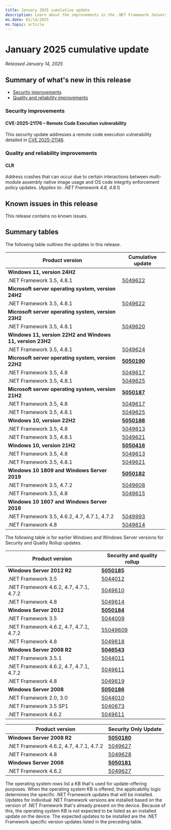 ```yaml
---
title: January 2025 cumulative update
description: Learn about the improvements in the .NET Framework January 2025 cumulative update.
ms.date: 01/14/2025
ms.topic: article
---
```

# January 2025 cumulative update

_Released January 14, 2025_

## Summary of what's new in this release

- [Security improvements](#security-improvements)
- [Quality and reliability improvements](#quality-and-reliability-improvements)

### Security improvements

#### CVE-2025-21176 – Remote Code Execution vulnerability

This security update addresses a remote code execution vulnerability detailed in [CVE 2025-21146](https://msrc.microsoft.com/update-guide/vulnerability/CVE-2025-21176).

### Quality and reliability improvements

#### CLR

Address crashes that can occur due to certain interactions between multi-module assembly native image usage and OS code integrity enforcement policy updates. (*Applies to: .NET Framework 4.8, 4.8.1*)

## Known issues in this release

This release contains no known issues.

## Summary tables

The following table outlines the updates in this release.

| Product version | Cumulative update |
| --- | --- |
| **Windows 11, version 24H2** | |
| .NET Framework 3.5, 4.8.1 | [5049622](https://support.microsoft.com/kb/5049622) |
| **Microsoft server operating system, version 24H2** | |
| .NET Framework 3.5, 4.8.1 | [5049622](https://support.microsoft.com/kb/5049622) |
| **Microsoft server operating system, version 23H2** | |
| .NET Framework 3.5, 4.8.1 | [5049620](https://support.microsoft.com/kb/5049620) |
| **Windows 11, version 22H2 and Windows 11, version 23H2** | |
| .NET Framework 3.5, 4.8.1 | [5049624](https://support.microsoft.com/kb/5049624) |
| **Microsoft server operating system, version 22H2** | **[5050190](https://support.microsoft.com/kb/5050190)** |
| .NET Framework 3.5, 4.8 | [5049617](https://support.microsoft.com/kb/5049617) |
| .NET Framework 3.5, 4.8.1 | [5049625](https://support.microsoft.com/kb/5049625) |
| **Microsoft server operating system, version 21H2** | **[5050187](https://support.microsoft.com/kb/5050187)** |
| .NET Framework 3.5, 4.8 | [5049617](https://support.microsoft.com/kb/5049617) |
| .NET Framework 3.5, 4.8.1 | [5049625](https://support.microsoft.com/kb/5049625) |
| **Windows 10, version 22H2** | **[5050188](https://support.microsoft.com/kb/5050188)** |
| .NET Framework 3.5, 4.8 | [5049613](https://support.microsoft.com/kb/5049613) |
| .NET Framework 3.5, 4.8.1 | [5049621](https://support.microsoft.com/kb/5049621) |
| **Windows 10, version 21H2** | **[5050416](https://support.microsoft.com/kb/5050416)** |
| .NET Framework 3.5, 4.8 | [5049613](https://support.microsoft.com/kb/5049613) |
| .NET Framework 3.5, 4.8.1 | [5049621](https://support.microsoft.com/kb/5049621) |
| **Windows 10 1809 and Windows Server 2019** | **[5050182](https://support.microsoft.com/kb/5050182)** |
| .NET Framework 3.5, 4.7.2 | [5049608](https://support.microsoft.com/kb/5049608) |
| .NET Framework 3.5, 4.8 | [5049615](https://support.microsoft.com/kb/5049615) |
| **Windows 10 1607 and Windows Server 2016** | |
| .NET Framework 3.5, 4.6.2, 4.7, 4.7.1, 4.7.2 | [5049993](https://support.microsoft.com/kb/5049993) |
| .NET Framework 4.8 | [5049614](https://support.microsoft.com/kb/5049614) |

The following table is for earlier Windows and Windows Server versions for Security and Quality Rollup updates.  

| Product version | Security and quality rollup |
| --- | --- |
| **Windows Server 2012 R2** | **[5050185](https://support.microsoft.com/kb/5050185)** |
| .NET Framework 3.5 | [5044012](https://support.microsoft.com/kb/5044012) |
| .NET Framework 4.6.2, 4.7, 4.7.1, 4.7.2 | [5049610](https://support.microsoft.com/kb/5049610) |
| .NET Framework 4.8 | [5049614](https://support.microsoft.com/kb/5049614) |
| **Windows Server 2012** | **[5050184](https://support.microsoft.com/kb/5050184)** |
| .NET Framework 3.5 | [5044009](https://support.microsoft.com/kb/5044009) |
| .NET Framework 4.6.2, 4.7, 4.7.1, 4.7.2 | [55049609](https://support.microsoft.com/kb/5049610) |
| .NET Framework 4.8 | [5049618](https://support.microsoft.com/kb/5049618) |
| **Windows Server 2008 R2** | **[5046543](https://support.microsoft.com/kb/5046543)** |
| .NET Framework 3.5.1 | [5044011](https://support.microsoft.com/kb/5044011) |
| .NET Framework 4.6.2, 4.7, 4.7.1, 4.7.2 | [5049611](https://support.microsoft.com/kb/5049611)|
| .NET Framework 4.8 |[5049619](https://support.microsoft.com/kb/5049619) |
| **Windows Server 2008** | **[5050186](https://support.microsoft.com/kb/5050186)** |
| .NET Framework 2.0, 3.0 | [5044010](https://support.microsoft.com/kb/5044010) |
| .NET Framework 3.5 SP1 | [5040673](https://support.microsoft.com/kb/5040673) |
| .NET Framework 4.6.2 | [5049611](https://support.microsoft.com/kb/5049611) |

| Product version | Security Only Update |
| --- | --- |
| **Windows Server 2008 R2** | **[5050180](https://support.microsoft.com/kb/5050180)** |
| .NET Framework 4.6.2, 4.7, 4.7.1, 4.7.2 | [5049627](https://support.microsoft.com/kb/5049627)|
| .NET Framework 4.8 |[5049628](https://support.microsoft.com/kb/5049628) |
| **Windows Server 2008** | **[5050181](https://support.microsoft.com/kb/5050181)** |
| .NET Framework 4.6.2 | [5049627](https://support.microsoft.com/kb/5049627) |

The operating system rows list a KB that's used for update-offering purposes. When the operating system KB is offered, the applicability logic determines the specific .NET Framework updates that will be installed. Updates for individual .NET Framework versions are installed based on the version of .NET Framework that's already present on the device. Because of this, the operating system KB is not expected to be listed as an installed update on the device. The expected updates to be installed are the .NET Framework specific version updates listed in the preceding table.
